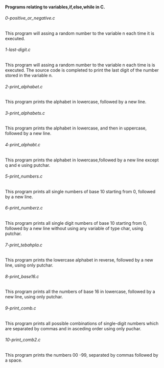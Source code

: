 #### Programs relating to variables,if,else,while in C.

###### 0-positive_or_negative.c 
This program will assing a random number to the variable n each time it is executed.

###### 1-last-digit.c
This program will assing a random number to the variable n each time is is executed. The source code is completed to print the last digit of the number stored in the variable n.

###### 2-print_alphabet.c
This program prints the alphabet in lowercase, followed by a new line.

###### 3-print_alphabets.c
This program prints the alphabet in lowercase, and then in uppercase, followed by a new line.

###### 4-print_alphabt.c
This program prints the alphabet in lowercase,followed by a new line except q and e using putchar.

###### 5-print_numbers.c
This program prints all single numbers of base 10 starting from 0, followed by a new line.

###### 6-print_numberz.c
This program prints all single digit numbers of base 10 starting from 0, followed by a new line without using any variable of type char, using putchar.

###### 7-print_tebahpla.c
This program prints the lowercase alphabet in reverse, followed by a new line, using only putchar.

###### 8-print_base16.c
This program prints all the numbers of base 16 in lowercase, followed by a new line, using only putchar.

###### 9-print_comb.c
This program prints all possible combinations of single-digit numbers which are separated by commas and in asceding order using only puchar.

###### 10-print_comb2.c
This program prints the numbers 00 -99, separated by commas followed by a space.